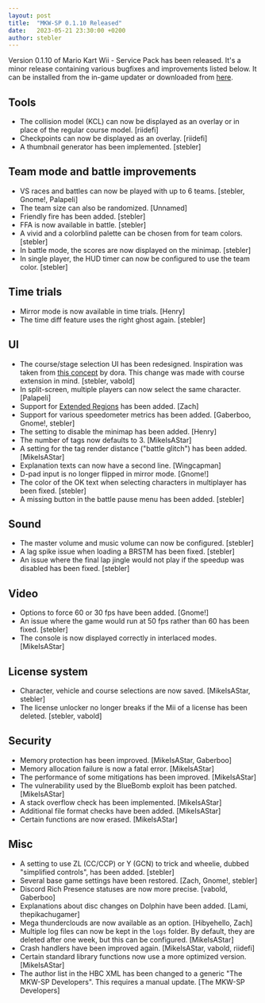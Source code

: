 ```yaml
---
layout: post
title:  "MKW-SP 0.1.10 Released"
date:   2023-05-21 23:30:00 +0200
author: stebler
---
```


Version 0.1.10 of Mario Kart Wii - Service Pack has been released. It's a minor release containing various bugfixes and improvements listed below. It can be installed from the in-game updater or downloaded from [here](https://github.com/stblr/mkw-sp/releases/download/v0.1.10/mkw-sp-v0.1.10.zip).


## Tools

- The collision model (KCL) can now be displayed as an overlay or in place of the regular course model. [riidefi]
- Checkpoints can now be displayed as an overlay. [riidefi]
- A thumbnail generator has been implemented. [stebler]

## Team mode and battle improvements

- VS races and battles can now be played with up to 6 teams. [stebler, Gnome!, Palapeli]
- The team size can also be randomized. [Unnamed]
- Friendly fire has been added. [stebler]
- FFA is now available in battle. [stebler]
- A vivid and a colorblind palette can be chosen from for team colors. [stebler]
- In battle mode, the scores are now displayed on the minimap. [stebler]
- In single player, the HUD timer can now be configured to use the team color. [stebler]

## Time trials

- Mirror mode is now available in time trials. [Henry]
- The time diff feature uses the right ghost again. [stebler]

## UI

- The course/stage selection UI has been redesigned. Inspiration was taken from [this concept](https://twitter.com/dora97_/status/1548681610454650882) by dora. This change was made with course extension in mind. [stebler, vabold]
- In split-screen, multiple players can now select the same character. [Palapeli]
- Support for [Extended Regions](https://wiki.tockdom.com/wiki/Extended_Regions) has been added. [Zach]
- Support for various speedometer metrics has been added. [Gaberboo, Gnome!, stebler]
- The setting to disable the minimap has been added. [Henry]
- The number of tags now defaults to 3. [MikeIsAStar]
- A setting for the tag render distance ("battle glitch") has been added. [MikeIsAStar]
- Explanation texts can now have a second line. [Wingcapman]
- D-pad input is no longer flipped in mirror mode. [Gnome!]
- The color of the OK text when selecting characters in multiplayer has been fixed. [stebler]
- A missing button in the battle pause menu has been added. [stebler]

## Sound

- The master volume and music volume can now be configured. [stebler]
- A lag spike issue when loading a BRSTM has been fixed. [stebler]
- An issue where the final lap jingle would not play if the speedup was disabled has been fixed. [stebler]

## Video

- Options to force 60 or 30 fps have been added. [Gnome!]
- An issue where the game would run at 50 fps rather than 60 has been fixed. [stebler]
- The console is now displayed correctly in interlaced modes. [MikeIsAStar]

## License system

- Character, vehicle and course selections are now saved. [MikeIsAStar, stebler]
- The license unlocker no longer breaks if the Mii of a license has been deleted. [stebler, vabold]

## Security

- Memory protection has been improved. [MikeIsAStar, Gaberboo]
- Memory allocation failure is now a fatal error. [MikeIsAStar]
- The performance of some mitigations has been improved. [MikeIsAStar]
- The vulnerability used by the BlueBomb exploit has been patched. [MikeIsAStar]
- A stack overflow check has been implemented. [MikeIsAStar]
- Additional file format checks have been added. [MikeIsAStar]
- Certain functions are now erased. [MikeIsAStar]

## Misc

- A setting to use ZL (CC/CCP) or Y (GCN) to trick and wheelie, dubbed "simplified controls", has been added. [stebler]
- Several base game settings have been restored. [Zach, Gnome!, stebler]
- Discord Rich Presence statuses are now more precise. [vabold, Gaberboo]
- Explanations about disc changes on Dolphin have been added. [Lami, thepikachugamer]
- Mega thunderclouds are now available as an option. [Hibyehello, Zach]
- Multiple log files can now be kept in the `logs` folder. By default, they are deleted after one week, but this can be configured. [MikeIsAStar]
- Crash handlers have been improved again. [MikeIsAStar, vabold, riidefi]
- Certain standard library functions now use a more optimized version. [MikeIsAStar]
- The author list in the HBC XML has been changed to a generic "The MKW-SP Developers". This requires a manual update. [The MKW-SP Developers]
